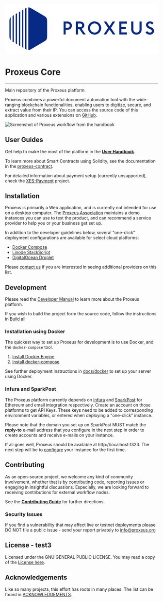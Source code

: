 ![](docs/_media/logo.png)

# Proxeus Core
----------------
Main repository of the Proxeus platform.

Proxeus combines a powerful document automation tool with the wide-ranging blockchain functionalities, enabling users to digitize, secure, and extract value from their IP. You can access the source code of this application and various extensions on [GitHub](https://github.com/ProxeusApp).

![Screenshot of Proxeus workflow from the handbook](https://github.com/ProxeusApp/community/raw/master/handbook/Proxeus%20-%20The%20Complete%20Handbook_html_10299e76126cc024.png)

## User Guides

Get help to make the most of the platform in the **[User Handbook](https://github.com/ProxeusApp/community/blob/master/handbook/handbook.md)**.

To learn more about Smart Contracts using Solidity, see the documentation in the [proxeus-contract](https://github.com/ProxeusApp/proxeus-contract).

For detailed information about payment setup (currently unsupported), check the [XES-Payment](docs/xes-payment.md) project.

## Installation

Proxeus is primarily a Web application, and is currently not intended for use on a desktop computer. The [Proxeus Association](https://proxeus.org) maintains a demo instances you can use to test the product, and can recommend a service provider to help you or your business get set up. 

In addition to the developer guidelines below, several "one-click" deployment configurations are available for select cloud platforms:

- [Docker Compose](docker-compose.yml)
- [Linode StackScript](deploy/linode/README.md)
- [DigitalOcean Droplet](deploy/digitalocean/README.md)

Please [contact us](https://github.com/ProxeusApp/community/discussions/3) if you are interested in seeing additional providers on this list.

## Development

Please read the [Developer Manual](https://doc.proxeus.com) to learn more about the Proxeus platform.

If you wish to build the project form the source code, follow the instructions in [Build all](docs/build_all.md)

### Installation using Docker

The quickest way to set up Proxeus for development is to use Docker, and the `docker-compose` tool.

1. [Install Docker Engine](https://docs.docker.com/install/)
2. [Install docker-compose](https://docs.docker.com/compose/install/)

See further deployment instructions in [docs/docker](docs/docker.md) to set up your server using Docker.

### Infura and SparkPost

The Proxeus platform currently depends on [Infura](https://infura.io/) and [SparkPost](https://www.sparkpost.com/)
for Ethereum and email integration respectively. Create an account on those platforms
to get API Keys. These keys need to be added to corresponding environment variables, or
entered when deploying a "one-click" instance.

Please note that the domain you set up on SparkPost MUST match the **reply-to** e-mail address that you configure in the next step in order to create accounts and receive e-mails on your instance.

If all goes well, Proxeus should be available at http://localhost:1323. The next step will be to [configure](docs/configure.md) your instance for the first time.

## Contributing

As an open-source project, we welcome any kind of community involvement, whether that is by contributing code, reporting issues or
engaging in insightful discussions. Especially, we are looking forward to receiving contributions for external workflow nodes.

See the **[Contributing Guide](docs/contributing.md)** for further directions.

### Security Issues

If you find a vulnerability that may affect live or testnet deployments please DO NOT file a public issue - send your report privately to info@proxeus.org

## License - test3

Licensed under the GNU GENERAL PUBLIC LICENSE. You may read a copy of the [License here](LICENSE).

## Acknowledgements

Like so many projects, this effort has roots in many places. The list can be found in [ACKNOWLEDGEMENTS](ACKNOWLEDGEMENTS).
